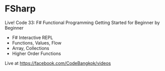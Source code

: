 # FSharp

Live! Code 33: F# Functional Programming
Getting Started for Beginner by Beginner
- F# Interactive REPL
- Functions, Values, Flow
- Array, Collections
- Higher Order Functions

Live at https://facebook.com/CodeBangkok/videos
